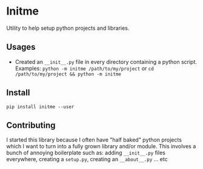 # Initme

Utility to help setup python projects and libraries.

## Usages

* Created an `__init__.py` file in every directory containing a python script. Examples: `python -m initme /path/to/my/project` or `cd /path/to/my/project && python -m initme`

## Install

`pip install initme --user`

## Contributing

I started this library because I often have "half baked" python projects which I want to turn into a fully grown library and/or module.
This involves a bunch of annoying boilerplate such as: adding `__init__.py` files everywhere, creating a `setup.py`, creating an `__about__.py` ... etc
